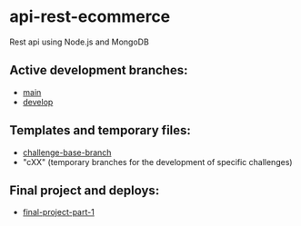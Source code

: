 # api-rest-ecommerce
Rest api using Node.js and MongoDB

## Active development branches:
* [main](https://github.com/Arguel/api-rest-ecommerce)
* [develop](https://github.com/Arguel/api-rest-ecommerce/tree/develop)

## Templates and temporary files:
* [challenge-base-branch](https://github.com/Arguel/api-rest-ecommerce/tree/challenge-base-branch)
* "cXX" (temporary branches for the development of specific challenges)

## Final project and deploys:
* [final-project-part-1](https://github.com/Arguel/api-rest-ecommerce/tree/final-project-part-1)
